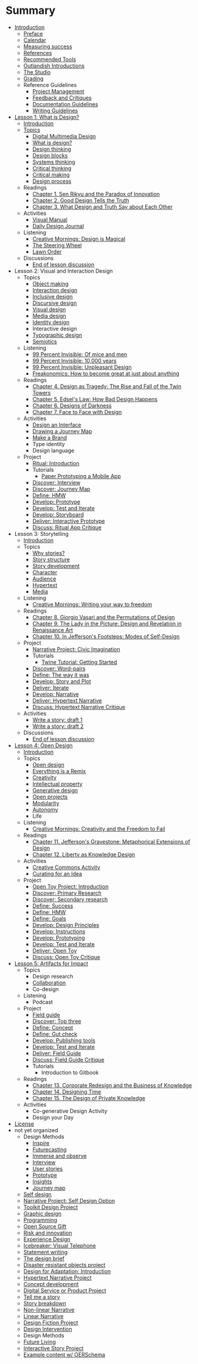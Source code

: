 # Summary

* [Introduction](README.md)
    * [Preface](introduction/preface.md)
    * [Calendar](calendar.md)
    * [Measuring success](introduction/measuring_success.md)
    * [References](introduction/references.md)
    * [Recommended Tools](introduction/recommended_tools.md)
    * [Outlandish Introductions](icebreakers/outlandish_introductions.md)
    * [The Studio](the_studio.md)
    * [Grading](grading.md)
    * Reference Guidelines
        * [Project Management](toolkit/project_management.md)
        * [Feedback and Critiques](feedback_and_critiques.md)
        * [Documentation Guidelines](toolkit/documentation_guidelines.md)
        * [Writing Guidelines](writing_guidelines.md)
* [Lesson 1: What is Design?](lessons/introduction.md)
    * [Introduction](lessons/what-is-design/introduction.md)
    * [Topics](lessons/topics.md)
        * [Digital Multimedia Design](topics/digital_multimedia_design.md)
        * [What is design?](topics/what_is_design.md)
        * [Design thinking](topics/design_thinking.md)
        * [Design blocks](topics/design_blocks.md)
        * [Systems thinking](topics/systems_thinking.md)
        * [Critical thinking](topics/critical_thinking.md)
        * [Critical making](topics/critical-making.md)
        * [Design process](topics/design-process.md)
    * Readings
        * [Chapter 1. Sen Rikyu and the Paradox of Innovation](practice/chapter_1_sen_rikyu_and_the_paradox_of_innovation.md)
        * [Chapter 2. Good Design Tells the Truth](practice/good_design_tells_the_truth.md)
        * [Chapter 3. What Design and Truth Say about Each Other](practice/what_design_and_truth_say_about_each_other.md)
    * Activities
        * [Visual Manual](practice/visual_manual.md)
        * [Daily Design Journal](practice/daily_design_journal.md)
    * Listening
        * [Creative Mornings: Design is Magical](listening/creative_mornings_design_is_magical.md)
        * [The Steering Wheel](listening/the_steering_wheel.md)
        * [Lawn Order](listening/lawn_order.md)
    * Discussions
        * [End of lesson discussion](lessons/what-is-design/end_of_lesson_discussion.md)
* Lesson 2: Visual and Interaction Design
    * Topics
        * [Object making](object-making.md)
        * [Interaction design](topics/interaction_design.md)
        * [Inclusive design](inclusive-design.md)
        * [Discursive design](topics/discursive_design.md)
        * [Visual design](topics/visual_design.md)
        * [Media design](media-design.md)
        * [Identity design](identity-design.md)
        * Interactive design
        * [Typographic design](topics/typographic_design.md)
        * [Semiotics](topics/semiotics.md)
    * Listening
        * [99 Percent Invisible: Of mice and men](listening/99_percent_invisible_of_mice_and_men.md)
        * [99 Percent Invisible: 10,000 years](listening/99_percent_invisible_10,000_years.md)
        * [99 Percent Invisible: Unpleasant Design](listening/99_percent_invisible_unpleasant_design.md)
        * [Freakonomics: How to become great at just about anything](freakonomics-how-to-become-great-at-just-about-anything.md)
    * Readings
        * [Chapter 4. Design as Tragedy: The Rise and Fall of the Twin Towers](chapter-4-design-as-tragedy-the-rise-and-fall-of-the-twin-towers.md)
        * [Chapter 5. Edsel's Law: How Bad Design Happens](practice/edsels_law_how_bad_design_happens.md)
        * [Chapter 6. Designs of Darkness](practice/bad_design.md)
        * [Chapter 7. Face to Face with Design](practice/face_to_face_with_design.md)
    * Activities
        * [Design an Interface](practice/design_an_interface.md)
        * [Drawing a Journey Map](practice/drawing_a_journey_map.md)
        * [Make a Brand](practice/make_a_brand.md)
        * Type identity
        * Design language
    * Project
        * [Ritual: Introduction](projects/ritual.md)
        * Tutorials
            * [Paper Prototyping a Mobile App](topics/paper_prototyping_a_mobile_app.md)
        * [Discover: Interview](projects/ritual/ritual_interview.md)
        * [Discover: Journey Map](project/ritual/discover_journey_map.md)
        * [Define: HMW](projects/ritual/define_hmw.md)
        * [Develop: Prototype](projects/ritual/develop_prototype.md)
        * [Develop: Test and Iterate](projects/ritual/develop_test_and_iterate.md)
        * [Develop: Storyboard](projects/ritual/develop_storyboard.md)
        * [Deliver: Interactive Prototype](projects/ritual/deliver_interactive_prototype.md)
        * [Discuss: Ritual App Critique](projects/ritual/discuss_ritual_app_critique.md)
* Lesson 3: Storytelling
    * [Introduction](lessons/narrative/introduction.md)
    * Topics
        * [Why stories?](topics/narrative.md)
        * [Story structure](topics/narrative_structure.md)
        * [Story development](topics/organizing_story_development.md)
        * [Character](topics/character.md)
        * [Audience](topics/audience.md)
        * [Hypertext](topics/hypertext.md)
        * [Media](topics/narrative-media.md)
    * Listening
        * [Creative Mornings: Writing your way to freedom](listening/creative_mornings_writing_your_way_to_freedom.md)
    * Readings
        * [Chapter 8. Giorgio Vasari and the Permutations of Design](practice/giorgio_vasari_and_the_permutations_of_design.md)
        * [Chapter 9. The Lady in the Picture: Design and Revelation in Renaissance Art](practice/the_lady_in_the_picture_design_and_revelation_in_r.md)
        * [Chapter 10. In Jefferson's Footsteps: Modes of Self-Design](practice/in_jeffersons_footsteps_modes_of_self-design.md)
    * Project
        * [Narrative Project: Civic Imagination](projects/narrative/narrative_project_social_design_option.md)
        * Tutorials
            * [Twine Tutorial: Getting Started](topics/twine-tutorial-getting-started.md)
        * [Discover: Word-pairs](projects/narrative/discover_focus_words.md)
        * [Define: The way it was](projects/narrative/define_the_way_it_was.md)
        * [Develop: Story and Plot](projects/narrative/develop_story_and_plot.md)
        * [Deliver: Iterate](projects/narrative/deliver_iterate.md)
        * [Develop: Narrative](projects/narrative/develop_narrative.md)
        * [Deliver: Hypertext Narrative](projects/narrative/deliver_hypertext_story.md)
        * [Discuss: Hypertext Narrative Critique](projects/narrative/discuss_hypertext_story_critique.md)
    * Activities
        * [Write a story: draft 1](practice/object_story.md)
        * [Write a story: draft 2](practice/object_story_draft_2.md)
    * Discussions
        * [End of lesson discussion](lessons/narrative/end_of_lesson_discussion.md)
* [Lesson 4: Open Design](lessons/remix.md)
    * [Introduction](lessons/open_design/introduction.md)
    * Topics
        * [Open design](topics/open_design.md)
        * [Everything is a Remix](topics/everything_is_a_remix.md)
        * [Creativity](lessons/creativity.md)
        * [Intellectual property](topics/intellectual_property.md)
        * [Generative design](lessons/generative-design.md)
        * [Open projects](topics/open_projects.md)
        * [Modularity](lessons/modularity.md)
        * [Autonomy](topics/autonomy.md)
        * Life
    * Listening
        * [Creative Mornings: Creativity and the Freedom to Fail](listening/creative_mornings_creativity_and_the_freedom_to_fa.md)
    * Readings
        * [Chapter 11. Jefferson's Gravestone: Metaphorical Extensions of Design](practice/jeffersons_gravestone_metaphorical_extensions_of_d.md)
        * [Chapter 12. Liberty as Knowledge Design](practice/liberty_as_knowledge_design.md)
    * Activities
        * [Creative Commons Activity](practice/creative_commons_activity.md)
        * [Curating for an Idea](practice/curating_for_an_idea.md)
    * Project
        * [Open Toy Project: Introduction](projects/open_design/open_source_toy.md)
        * [Discover: Primary Research](projects/open_design/discover_primary_research.md)
        * [Discover: Secondary research](projects/open_design/discover_secondary_research.md)
        * [Define: Success](projects/open_design/define_success.md)
        * [Define: HMW](projects/open_design/define_how_might_we.md)
        * [Define: Goals](projects/open_design/define_goals.md)
        * [Develop: Design Principles](projects/open_design/develop_design_principles.md)
        * [Develop: Instructions](projects/open_design/develop_instructions.md)
        * [Develop: Prototyping](projects/open_design/develop_prototyping.md)
        * [Develop: Test and Iterate](projects/open_design/develop_user_testing.md)
        * [Deliver: Open Toy](projects/open_design/deliver_open_toy.md)
        * [Discuss: Open Toy Critique](projects/open_design/discuss_open_toy_critique.md)
* [Lesson 5: Artifacts for Impact](lessons/co-generative_design.md)
    * Topics
        * Design research
        * [Collaboration](topics/collaboration.md)
        * Co-design
    * Listening
        * Podcast
    * Project
        * [Field guide](projects/field_guide.md)
        * [Discover: Top three](projects/field_guide/discover_top_three.md)
        * [Define: Concept](projects/impact/define_concept.md)
        * [Define: Gut check](projects/impact/define_gut_check.md)
        * [Develop: Publishing tools](projects/impact/develop_publishing_tools.md)
        * [Develop: Test and Iterate](projects/impact/develop_test_and_iterate.md)
        * [Deliver: Field Guide](projects/impact/deliver_field_guide.md)
        * [Discuss: Field Guide Critique](projects/impact/discuss_field_guide_critique.md)
        * Tutorials
            * Introduction to Gitbook
    * Readings
        * [Chapter 13. Corporate Redesign and the Business of Knowledge](practice/corporate_redesign_and_the_business_of_knowledge.md)
        * [Chapter 14. Designing Time](practice/designing_time.md)
        * [Chapter 15. The Design of Private Knowledge](practice/the_design_of_private_knowledge.md)
    * Activities
        * Co-generative Design Activity
        * Design your Day
* [License](LICENSE.md)
* not yet organized
    * Design Methods
        * [Inspire](toolkit/inspire.md)
        * [Futurecasting](toolkit/futurecasting.md)
        * [Immerse and observe](toolkit/immerse_and_observe.md)
        * [Interview](toolkit/interview.md)
        * [User stories](toolkit/user_stories.md)
        * [Prototype](toolkit/prototype.md)
        * [Insights](toolkit/insights.md)
        * [Journey map](toolkit/journey_map.md)
    * [Self design](lessons/self-design.md)
    * [Narrative Project: Self Design Option](projects/narrative_project_self_design_option.md)
    * [Toolkit Design Project](projects/toolkit_design_project.md)
    * [Graphic design](topics/graphic_design.md)
    * [Programming](topics/programming.md)
    * [Open Source Gift](practice/open_source_gift.md)
    * [Risk and innovation](topics/risk_and_innovation.md)
    * [Experience Design](topics/experience_design.md)
    * [Icebreaker: Visual Telephone](icebreakers/icebreaker_visual_telephone.md)
    * [Statement writing](topics/statement_writing.md)
    * [The design brief](topics/the_design_brief.md)
    * [Disaster resistant objects project](projects/disaster_resistant_objects_project.md)
    * [Design for Adaptation: Introduction](projects/open_design/design_for_adaptation_introduction.md)
    * [Hypertext Narrative Project](projects/hypertext_narrative_project.md)
    * [Concept development](topics/concept_development.md)
    * [Digital Service or Product Project](projects/digital_service_or_product.md)
    * [Tell me a story](practice/tell_me_a_story.md)
    * [Story breakdown](practice/story_breakdown.md)
    * [Non-linear Narrative](practice/non-linear_narrative.md)
    * [Linear Narrative](practice/linear_narrative.md)
    * [Design Fiction Project](projects/design_fiction_project.md)
    * [Design Intervention](practice/design_intervention.md)
    * Design Methods
    * [Future Living](practice/future_living.md)
    * [Interactive Story Project](projects/interactive_story_project.md)
    * [Example content w\/ OERSchema](example-content-w-oerschema.md)


